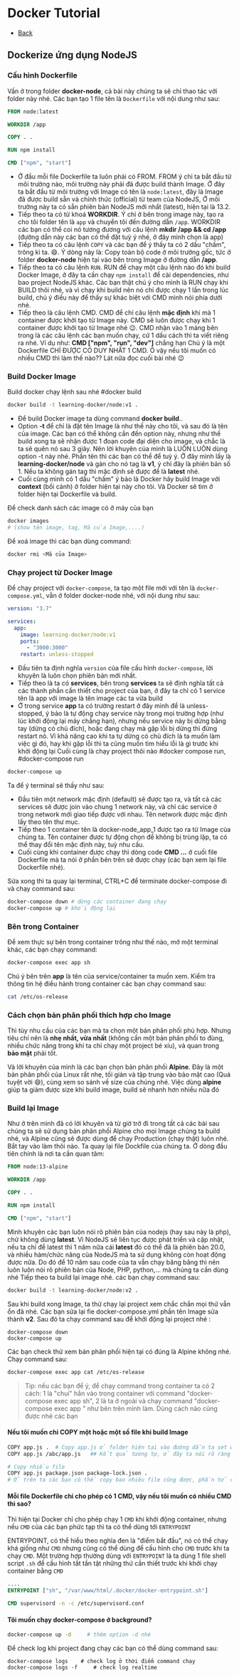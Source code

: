 <!-- @format -->

# Docker Tutorial

- [Back](../README.md)

## Dockerize ứng dụng NodeJS

### Cấu hình Dockerfile

Vấn ở trong folder **docker-node**, cả bài này chúng ta sẽ chỉ thao tác với folder này nhé. Các bạn tạo 1 file tên là `Dockerfile` với nội dung như sau:

```Dockerfile
FROM node:latest

WORKDIR /app

COPY . .

RUN npm install

CMD ["npm", "start"]

```

- Ở đầu mỗi file Dockerfile ta luôn phải có FROM. FROM ý chỉ ta bắt đầu từ môi trường nào, môi trường này phải đã được build thành Image. Ở đây ta bắt đầu từ môi trường với Image có tên là `node:latest`, đây là Image đã được build sẵn và chính thức (official) từ team của NodeJS, Ở môi trường này ta có sẵn phiên bản NodeJS mới nhất (latest), hiện tại là 13.2.
- Tiếp theo ta có từ khoá **WORKDIR**. Ý chỉ ở bên trong image này, tạo ra cho tôi folder tên là `app` và chuyển tôi đến đường dẫn `/app`. WORKDIR các bạn có thể coi nó tương đương với câu lệnh **mkdir /app && cd /app** (đường dẫn này các bạn có thể đặt tuỳ ý nhé, ở đây mình chọn là app)
- Tiếp theo ta có câu lệnh `COPY` và các bạn để ý thấy ta có 2 dấu "chấm", trông kì ta. 😄. Ý dòng này là: Copy toàn bộ code ở môi trường gốc, tức ở folder **docker-node** hiện tại vào bên trong Image ở đường dẫn **/app**.
- Tiếp theo ta có câu lệnh `RUN`. RUN để chạy một câu lệnh nào đó khi build Docker Image, ở đây ta cần chạy `npm install` để cài dependencies, như bao project NodeJS khác. Các bạn thật chú ý cho mình là RUN chạy khi BUILD thôi nhé, và vì chạy khi build nên nó chỉ được chạy 1 lần trong lúc build, chú ý điều này để thấy sự khác biệt với CMD mình nói phía dưới nhé.
- Tiếp theo là câu lệnh CMD. CMD để chỉ câu lệnh **mặc định** khi mà 1 container được khởi tạo từ Image này. CMD sẽ luôn được chạy khi 1 container được khởi tạo từ Image nhé 😉. CMD nhận vào 1 mảng bên trong là các câu lệnh các bạn muốn chạy, cứ 1 dấu cách thì ta viết riêng ra nhé. Ví dụ như: **CMD ["npm", "run", "dev"]** chẳng hạn
  Chú ý là một Dockerfile CHỈ ĐƯỢC CÓ DUY NHẤT 1 CMD. Ô vậy nếu tôi muốn có nhiều CMD thì làm thế nào?? Lát nữa đọc cuối bài nhé 😉

### Build Docker Image

Build docker chạy lệnh sau nhé #docker build

```bash
docker build -t learning-docker/node:v1 .
```

- Để build Docker image ta dùng command **docker build**..
- Option **-t** để chỉ là đặt tên Image là như thế này cho tôi, và sau đó là tên của image. Các bạn có thể không cần đến option này, nhưng như thế build xong ta sẽ nhận được 1 đoạn code đại diện cho image, và chắc là ta sẽ quên nó sau 3 giây. Nên lời khuyên của mình là LUÔN LUÔN dùng option -t này nhé. Phần tên thì các bạn có thể để tuỳ ý. Ở đây mình lấy là **learning-docker/node** và gán cho nó tag là **v1**, ý chỉ đây là phiên bản số 1. Nếu ta không gán tag thì mặc định sẽ được để là **latest** nhé.
- Cuối cùng mình có 1 dấu "chấm" ý bảo là Docker hãy build Image với **context** (bối cảnh) ở folder hiện tại này cho tôi. Và Docker sẽ tìm ở folder hiện tại Dockerfile và build.

Để check danh sách các image có ở máy của bạn

```bash
docker images
# (show tên image, tag, Mã của Image,....)
```

Để xoá image thì các bạn dùng command:

```bash
docker rmi <Mã của Image>
```

### Chạy project từ Docker Image

Để chạy project với `docker-compose`, ta tạo một file mới với tên là `docker-compose.yml`, vẫn ở folder docker-node nhé, với nội dung như sau:

```yml
version: "3.7"

services:
  app:
    image: learning-docker/node:v1
    ports:
      - "3000:3000"
    restart: unless-stopped
```

- Đầu tiên ta định nghĩa `version` của file cấu hình `docker-compose`, lời khuyên là luôn chọn phiên bản mới nhất.
- Tiếp theo là ta có **services**, bên trong **services** ta sẽ định nghĩa tất cả các thành phần cần thiết cho project của bạn, ở đây ta chỉ có 1 service tên là app với image là tên image các ta vừa build
- Ở trong service **app** ta có trường restart ở đây mình để là unless-stopped, ý bảo là tự động chạy service này trong mọi trường hợp (như lúc khởi động lại máy chẳng hạn), nhưng nếu service này bị dừng bằng tay (dừng có chủ đích), hoặc đang chạy mà gặp lỗi bị dừng thì đừng restart nó. Vì khả năng cao khi ta tự dừng có chủ đích là ta muốn làm việc gì đó, hay khi gặp lỗi thì ta cũng muốn tìm hiểu lỗi là gì trước khi khởi động lại
  Cuối cùng là chạy project thôi nào #docker compose run, #docker-compose run

```bash
docker-compose up
```

Ta để ý terminal sẽ thấy như sau:

- Đầu tiên một network mặc định (default) sẽ được tạo ra, và tất cả các services sẽ được join vào chung 1 network này, và chỉ các service ở trong network mới giao tiếp được với nhau. Tên network được mặc định lấy theo tên thư mục.
- Tiếp theo 1 container tên là docker-node_app_1 được tạo ra từ Image của chúng ta. Tên container được tự động chọn để không bị trùng lặp, ta có thể thay đổi tên mặc định này, tuỳ nhu cầu.
- Cuối cùng khi container được chạy thì dòng code **CMD ...** ở cuối file Dockerfile mà ta nói ở phần bên trên sẽ được chạy (các bạn xem lại file Dockerfile nhé).

Sửa xong thì ta quay lại terminal, CTRL+C để terminate docker-compose đi và chạy command sau:

```bash
docker-compose down # dừng các container đang chạy
docker-compose up # khởi động lại
```

### Bên trong Container

Để xem thực sự bên trong container trông như thế nào, mở một terminal khác, các bạn chạy command:

```bash
docker-compose exec app sh
```

Chú ý bên trên **app** là tên của service/container ta muốn xem.
Kiểm tra thông tin hệ điều hành trong container các bạn chạy command sau:

```bash
cat /etc/os-release
```

### Cách chọn bản phân phối thích hợp cho Image

Thì tùy nhu cầu của các bạn mà ta chọn một bản phân phối phù hợp. Nhưng tiêu chí nên là **nhẹ nhất, vừa nhất** (không cần một bản phân phối to đùng, nhiều chức năng trong khi ta chỉ chạy một project bé xíu), và quan trong **bảo mật** phải tốt.

Và lời khuyên của mình là các bạn chọn bản phân phối **Alpine**. Đây là một bản phân phối của Linux rất nhẹ, tối giản và tập trung vào bảo mật cao (Quá tuyệt vời 😄), cùng xem so sánh về size của chúng nhé.
Việc dùng **alpine** giúp ta giảm được size khi build image, build sẽ nhanh hơn nhiều nữa đó

### Build lại Image

Như ở trên mình đã có lời khuyên và từ giờ trở đi trong tất cả các bài sau chúng ta sẽ sử dụng bản phân phối Alpine cho mọi Image chúng ta build nhé, và Alpine cũng sẽ được dùng để chạy Production (chạy thật) luôn nhé.
Bắt tay vào làm thôi nào. Ta quay lại file Dockfile của chúng ta. Ở dòng đầu tiên chính là nơi ta cần quan tâm:

```Dockerfile
FROM node:13-alpine

WORKDIR /app

COPY . .

RUN npm install

CMD ["npm", "start"]
```

Mình khuyên các bạn luôn nói rõ phiên bản của nodejs (hay sau này là php), chứ không dùng **latest**. Vì NodeJS sẽ liên tục được phát triển và cập nhật, nếu ta chỉ để latest thì 1 năm nữa cái **latest** đó có thể đã là phiên bản 20.0, và nhiều hàm/chức năng của NodeJS mà ta sử dụng không còn hoạt động được nữa. Do đó để 10 năm sau code của ta vẫn chạy băng băng thì nên luôn luôn nói rõ phiên bản của Node, PHP, python,... mà chúng ta cần dùng nhé
Tiếp theo ta build lại image nhé. các bạn chạy command sau:

```bash
docker build -t learning-docker/node:v2 .
```

Sau khi build xong Image, ta thử chạy lại project xem chắc chắn mọi thứ vẫn ổn đã nhé. Các bạn sửa lại fie docker-compose.yml phần tên Image sửa thành **v2**. Sau đó ta chạy command sau để khởi động lại project nhé :

```
docker-compose down
docker-compose up
```

Các bạn check thử xem bản phân phối hiện tại có đúng là Alpine không nhé. Chạy command sau:

```bash
docker-compose exec app cat /etc/os-release
```

> Tip: nếu các bạn để ý, để chạy command trong container ta có 2 cách: 1 là "chui" hẳn vào trong container với command "docker-compose exec app sh", 2 là ta ở ngoài và chạy command "docker-compose exec app <do something>" như bên trên mình làm. Dùng cách nào cũng được nhé các bạn

#### Nếu tôi muốn chỉ COPY một hoặc một số file khi build Image

```bash
COPY app.js .  # Copy app.js ở folder hiện tại vào đường dẫn ta set ở WORKDIR trong Image
COPY app.js /abc/app.js   ## Kết quả tương tự, ở đây ta nói rõ ràng hơn (nếu ta muốn copy tới một chỗ nào khác không phải WORKDIR)

# Copy nhiều file
COPY app.js package.json package-lock.json .
# Ở trên ta các bạn có thể copy bao nhiêu file cũng được, phần tử cuối cùng (dấu "chấm") là đích ta muốn copy tới trong Image
```

#### Mỗi file Dockerfile chỉ cho phép có 1 CMD, vậy nếu tôi muốn có nhiều CMD thì sao?

Thì hiện tại Docker chỉ cho phép chạy 1 `CMD` khi khởi động container, nhưng nếu `CMD` của các bạn phức tạp thì ta có thể dùng tới `ENTRYPOINT`

ENTRYPOINT, có thể hiểu theo nghĩa đen là "điểm bắt đầu", nó có thể chạy khá giống như `CMD` nhưng cũng có thể dùng để cấu hình cho `CMD` trước khi ta chạy `CMD`. Một trường hợp thường dùng với `ENTRYPOINT` là ta dùng 1 file shell script `.sh` để cấu hình tất tần tật những thứ cần thiết trước khi khởi chạy container bằng `CMD`

```Dockerfile
....
ENTRYPOINT ["sh", "/var/www/html/.docker/docker-entrypoint.sh"]

CMD supervisord -n -c /etc/supervisord.conf
```

#### Tôi muốn chạy docker-compose ở background?

```bash
docker-compose up -d     # thêm option -d nhé
```

Để check log khi project đang chạy các bạn có thể dùng command sau:

```
docker-compose logs    # check log ở thời điểm command chạy
docker-compose logs -f     # check log realtime
```